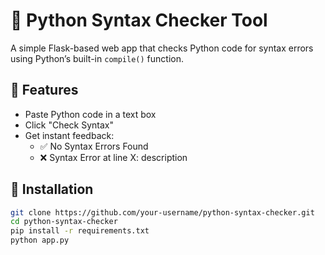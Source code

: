 # 🐍 Python Syntax Checker Tool

A simple Flask-based web app that checks Python code for syntax errors using Python’s built-in `compile()` function.

## 🚀 Features
- Paste Python code in a text box
- Click "Check Syntax"
- Get instant feedback:
  - ✅ No Syntax Errors Found
  - ❌ Syntax Error at line X: description

## 🔧 Installation
```bash
git clone https://github.com/your-username/python-syntax-checker.git
cd python-syntax-checker
pip install -r requirements.txt
python app.py
